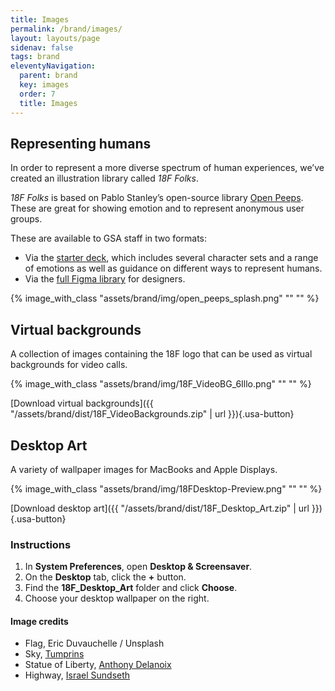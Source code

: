 ```yaml
---
title: Images
permalink: /brand/images/
layout: layouts/page
sidenav: false
tags: brand
eleventyNavigation:
  parent: brand
  key: images
  order: 7
  title: Images
---
```

## Representing humans
In order to represent a more diverse spectrum of human experiences, we’ve created an illustration library called *18F Folks*. 

*18F Folks* is based on Pablo Stanley’s open-source library [Open Peeps](https://www.openpeeps.com/). These are great for showing emotion and to represent anonymous user groups.

These are available to GSA staff in two formats:
* Via the [starter deck](https://docs.google.com/presentation/d/1fAzoUwkfKAS2hy4YkqjHLqSQa_rvqiUyFpgACq6tRpY/edit#slide=id.g2efd29ee28c_0_0), which includes several character sets and a range of emotions as well as guidance on different ways to represent humans.
* Via the [full Figma library](https://www.figma.com/design/sA9t0Msi5Ycvx5ITVMJylU/18F_Open_Peeps_Mainfile?node-id=2328-21896&t=qWFSkRL1ga6yHdnO-0) for designers.

{% image_with_class "assets/brand/img/open_peeps_splash.png" "" "" %}

## Virtual backgrounds
A collection of images containing the 18F logo that can be used as virtual backgrounds for video calls.

{% image_with_class "assets/brand/img/18F_VideoBG_6Illo.png" "" "" %}

[Download virtual backgrounds]({{ "/assets/brand/dist/18F_VideoBackgrounds.zip" | url }}){.usa-button}

## Desktop Art
A variety of wallpaper images for MacBooks and Apple Displays.

{% image_with_class "assets/brand/img/18FDesktop-Preview.png" "" "" %}

[Download desktop art]({{ "/assets/brand/dist/18F_Desktop_Art.zip" | url }}){.usa-button}

### Instructions
1. In **System Preferences**, open **Desktop &amp; Screensaver**.
2. On the **Desktop** tab, click the **+** button.
3. Find the **18F_Desktop_Art** folder and click **Choose**.
4. Choose your desktop wallpaper on the right.

#### Image credits
* Flag, Eric Duvauchelle / Unsplash
* Sky, [Tumprins](http://tumblr.unsplash.com/post/54230079634/download-tumprins)
* Statue of Liberty, [Anthony Delanoix](https://unsplash.com/photos/ciJJ57qsQLs)
* Highway, [Israel Sundseth](https://unsplash.com/photos/BYu8ITUWMfc/)
